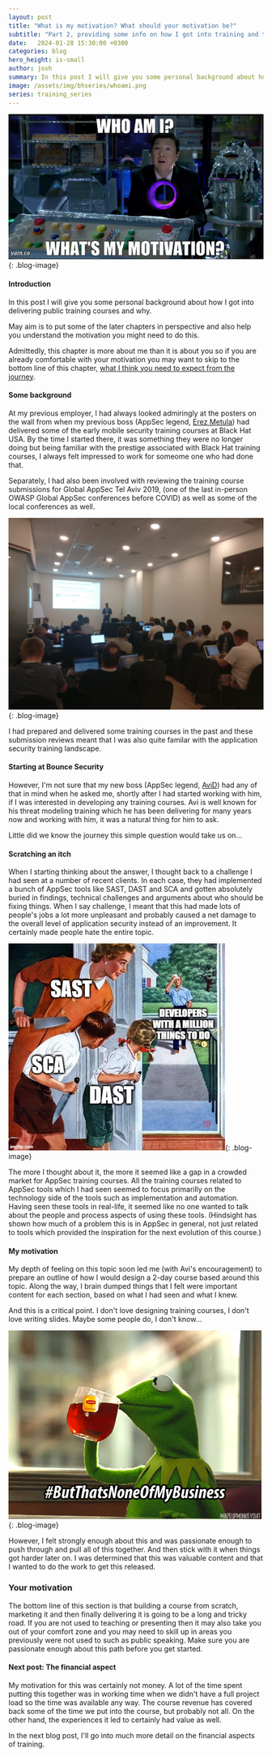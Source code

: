 ```yaml
---
layout: post
title: "What is my motivation? What should your motivation be?"
subtitle: "Part 2, providing some info on how I got into training and the motivation needed."
date:   2024-01-28 15:30:00 +0300
categories: blog
hero_height: is-small
author: josh
summary: In this post I will give you some personal background about how I got into delivering public training courses and why. Hopefully it will put some of the later chapters in perspective and also help you understand the motivation you might need to do this.
image: /assets/img/bhseries/whoami.png
series: training_series
---
```


![image](/assets/img/bhseries/whoami.png){: .blog-image}

#### Introduction

In this post I will give you some personal background about how I got into delivering public training courses and why.

May aim is to put some of the later chapters in perspective and also help you understand the motivation you might need to do this.

Admittedly, this chapter is more about me than it is about you so if you are already comfortable with your motivation you may want to skip to the bottom line of this chapter, [what I think you need to expect from the journey](#your-motivation).

#### Some background

At my previous employer, I had always looked admiringly at the posters on the wall from when my previous boss (AppSec legend, [Erez Metula](https://www.linkedin.com/in/erezmetula/)) had delivered some of the early mobile security training courses at Black Hat USA. By the time I started there, it was something they were no longer doing but being familiar with the prestige associated with Black Hat training courses, I always felt impressed to work for someome one who had done that.

Separately, I had also been involved with reviewing the training course submissions for Global AppSec Tel Aviv 2019, (one of the last in-person OWASP Global AppSec conferences before COVID) as well as some of the local conferences as well. 

![A blurry photo of Dhruv Shah delivering some hands-on hacking training at Global AppSec Tel Aviv 2019](/assets/img/bhseries/globalappsectlv2019.jpeg){: .blog-image}

I had prepared and delivered some training courses in the past and these submission reviews meant that I was also quite familar with the application security training landscape.

#### Starting at Bounce Security

However, I'm not sure that my new boss (AppSec legend, [AviD](/team-members/avi.html)) had any of that in mind when he asked me, shortly after I had started working with him, if I was interested in developing any training courses. Avi is well known for his threat modeling training which he has been delivering for many years now and working with him, it was a natural thing for him to ask.

Little did we know the journey this simple question would take us on...

#### Scratching an itch

When I starting thinking about the answer, I thought back to a challenge I had seen at a number of recent clients. In each case, they had implemented a bunch of AppSec tools like SAST, DAST and SCA and gotten absolutely buried in findings, technical challenges and arguments about who should be fixing things. When I say challenge, I meant that this had made lots of people's jobs a lot more unpleasant and probably caused a net damage to the overall level of application security instead of an improvement. It certainly made people hate the entire topic.

![Getting stabbed by AppSec tools...](/assets/img/bhseries/sastdastsca.jpg){: .blog-image}

The more I thought about it, the more it seemed like a gap in a crowded market for AppSec training courses. All the training courses related to AppSec tools which I had seen seemed to focus primarilly on the technology side of the tools such as implementation and automation. Having seen these tools in real-life, it seemed like no one wanted to talk about the people and process aspects of using these tools. (Hindsight has shown how much of a problem this is in AppSec in general, not just related to tools which provided the inspiration for the next evolution of this course.)

#### My motivation

My depth of feeling on this topic soon led me (with Avi's encouragement) to prepare an outline of how I would design a 2-day course based around this topic. Along the way, I brain dumped things that I felt were important content for each section, based on what I had seen and what I knew.

And this is a critical point. I don't love designing training courses, I don't love writing slides. Maybe some people do, I don't know...  

![But that's none of my business...](/assets/img/bhseries/business.gif){: .blog-image}

However, I felt strongly enough about this and was passionate enough to push through and pull all of this together. And then stick with it when things got harder later on. I was determined that this was valuable content and that I wanted to do the work to get this released.

### Your motivation

The bottom line of this section is that building a course from scratch, marketing it and then finally delivering it is going to be a long and tricky road. If you are not used to teaching or presenting then it may also take you out of your comfort zone and you may need to skill up in areas you previously were not used to such as public speaking. Make sure you are passionate enough about this path before you get started.

#### Next post: The financial aspect

My motivation for this was certainly not money. A lot of the time spent putting this together was in working time when we didn't have a full project load so the time was available any way. The course revenue has covered back some of the time we put into the course, but probably not all. On the other hand, the experiences it led to certainly had value as well.

In the next blog post, I'll go into much more detail on the financial aspects of training.
